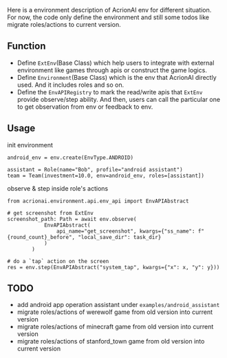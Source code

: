 Here is a environment description of AcrionAI env for different situation.  
For now, the code only define the environment and still some todos like migrate roles/actions to current version.

## Function
- Define `ExtEnv`(Base Class) which help users to integrate with external environment like games through apis or construct the game logics.
- Define `Environment`(Base Class) which is the env that AcrionAI directly used. And it includes roles and so on.
- Define the `EnvAPIRegistry` to mark the read/write apis that `ExtEnv` provide observe/step ability. And then, users can call the particular one to get observation from env or feedback to env.

## Usage

init environment
```
android_env = env.create(EnvType.ANDROID)

assistant = Role(name="Bob", profile="android assistant")
team = Team(investment=10.0, env=android_env, roles=[assistant])
```

observe & step inside role's actions
```
from acrionai.environment.api.env_api import EnvAPIAbstract

# get screenshot from ExtEnv
screenshot_path: Path = await env.observe(
            EnvAPIAbstract(
                api_name="get_screenshot", kwargs={"ss_name": f"{round_count}_before", "local_save_dir": task_dir}
            )
        )

# do a `tap` action on the screen
res = env.step(EnvAPIAbstract("system_tap", kwargs={"x": x, "y": y}))
```

## TODO
- add android app operation assistant under `examples/android_assistant`
- migrate roles/actions of werewolf game from old version into current version
- migrate roles/actions of minecraft game from old version into current version
- migrate roles/actions of stanford_town game from old version into current version
